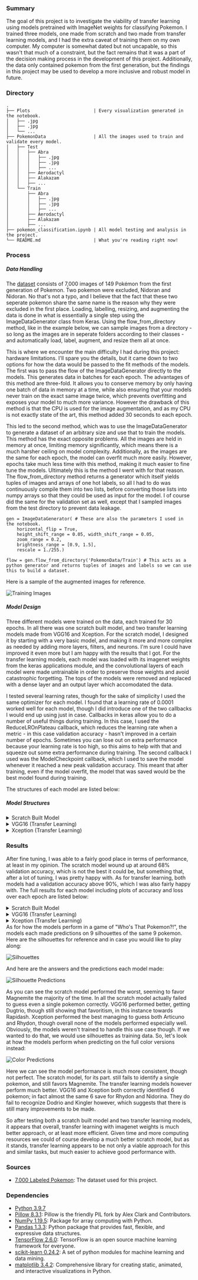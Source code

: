 ### Summary
The goal of this project is to investigate the viability of transfer learning using models pretrained with ImageNet weights for classifying Pokemon. I trained three models, one made from scratch and two made from transfer learning models, and I had the extra caveat of training them on my own computer. My computer is somewhat dated but not uncapable, so this wasn't that much of a constraint, but the fact remains that it was a part of the decision making process in the development of this project. Additionally, the data only contained pokemon from the first generation, but the findings in this project may be used to develop a more inclusive and robust model in future.

### Directory
```
.
├── Plots                        | Every visualization generated in the notebook.
│   ├── .jpg
│   ├── .jpg
│   └── ...
├── PokemonData                  | All the images used to train and validate every model.
│   ├── Test
│   │   ├── Abra
│   │   │   ├── .jpg
│   │   │   ├── .jpg
│   │   │   ├── ...
│   │   ├── Aerodactyl
│   │   ├── Alakazam
│   │   ├── ...
│   └── Train
│       ├── Abra
│       │   ├── .jpg
│       │   ├── .jpg
│       │   ├── ...
│       ├── Aerodactyl
│       ├── Alakazam
│       ├── ...
├── pokemon_classification.ipynb | All model testing and analysis in the project.
└── README.md                    | What you're reading right now!
```
### Process
##### Data Handling
The [dataset](https://www.kaggle.com/lantian773030/pokemonclassification) consists of 7,000 images of 149 Pokémon from the first generation of Pokemon. Two pokemon were excluded, Nidoran and Nidoran. No that's not a typo, and I believe that the fact that these two seperate pokemon share the same name is the reason why they were excluded in the first place. Loading, labelling, resizing, and augmenting the data is done in what is essentially a single step using the ImageDataGenerator class from Keras. Using the flow_from_directory method, like in the example below, we can sample images from a directory - so long as the images are in seperate folders according to their classes - and automatically load, label, augment, and resize them all at once.

This is where we encounter the main difficulty I had during this project: hardware limitations. I'll spare you the details, but it came down to two options for how the data would be passed to the fit methods of the models. The first was to pass the flow of the ImageDataGenerator directly to the models. This generates data in batches for each epoch. The advantages of this method are three-fold. It allows you to conserve memory by only having one batch of data in memory at a time, while also ensuring that your models never train on the exact same image twice, which prevents overfitting and exposes your model to much more variance. However the drawback of this method is that the CPU is used for the image augmentation, and as my CPU is not exactly state of the art, this method added 30 seconds to each epoch.

This led to the second method, which was to use the ImageDataGenerator to generate a dataset of an arbitrary size and use that to train the models. This method has the exact opposite problems. All the images are held in memory at once, limiting memory significantly, which means there is a much harsher ceiling on model complexity. Additionally, as the images are the same for each epoch, the model can overfit much more easily. However, epochs take much less time with this method, making it much easier to fine tune the models. Ultimately this is the method I went with for that reason. The flow_from_directory method returns a generator which itself yields tuples of images and arrays of one hot labels, so all I had to do was continuously compile them into two lists, before converting those lists into numpy arrays so that they could be used as input for the model. I of course did the same for the validation set as well, except that I sampled images from the test directory to prevent data leakage.

```
gen = ImageDataGenerator( # These are also the parameters I used in the notebook.
    horizontal_flip = True, 
    height_shift_range = 0.05, width_shift_range = 0.05,
    zoom_range = 0.2, 
    brightness_range = [0.9, 1.5], 
    rescale = 1./255.)

flow = gen.flow_from_directory('PokemonData/Train') # This acts as a python generator and returns tuples of images and labels so we can use this to build a dataset.
```

Here is a sample of the augmented images for reference.

![Training Images](https://github.com/LinkWentz/whos-that-pokemon/blob/master/Plots/data_example.jpg)

##### Model Design
Three different models were trained on the data, each trained for 30 epochs. In all there was one scratch built model, and two transfer learning models made from VGG16 and Xception. For the scratch model, I designed it by starting with a very basic model, and making it more and more complex as needed by adding more layers, filters, and neurons. I'm sure I could have improved it even more but I am happy with the results that I got. For the transfer learning models, each model was loaded with its imagenet weights from the keras applications module, and the convolutional layers of each model were made untrainable in order to preserve those weights and avoid catastrophic forgetting. The tops of the models were removed and replaced with a dense layer and an output layer which accomodated the data. 

I tested several learning rates, though for the sake of simplicity I used the same optimizer for each model. I found that a learning rate of 0.0001 worked well for each model, though I did introduce one of the two callbacks I would end up using just in case. Callbacks in keras allow you to do a number of useful things during training. In this case, I used the ReduceLROnPlateau callback, which reduces the learning rate when a metric - in this case validation accuracy - hasn't improved in a certain number of epochs. Sometimes you can lose out on extra performance because your learning rate is too high, so this aims to help with that and squeeze out some extra performance during training. The second callback I used was the ModelCheckpoint callback, which I used to save the model whenever it reached a new peak validation accuracy. This meant that after training, even if the model overfit, the model that was saved would be the best model found during training.

The structures of each model are listed below:

##### Model Structures
<details>
  <summary>Scratch Built Model</summary>
  
  ```
  _________________________________________________________________
  Layer (type)                 Output Shape              Param #   
  =================================================================
  conv2d (Conv2D)              (None, 222, 222, 16)      448       
  _________________________________________________________________
  dropout (Dropout)            (None, 222, 222, 16)      0         
  _________________________________________________________________
  max_pooling2d (MaxPooling2D) (None, 111, 111, 16)      0         
  _________________________________________________________________
  conv2d_1 (Conv2D)            (None, 109, 109, 32)      4640      
  _________________________________________________________________
  dropout_1 (Dropout)          (None, 109, 109, 32)      0         
  _________________________________________________________________
  max_pooling2d_1 (MaxPooling2 (None, 54, 54, 32)        0         
  _________________________________________________________________
  conv2d_2 (Conv2D)            (None, 52, 52, 64)        18496     
  _________________________________________________________________
  dropout_2 (Dropout)          (None, 52, 52, 64)        0         
  _________________________________________________________________
  max_pooling2d_2 (MaxPooling2 (None, 26, 26, 64)        0         
  _________________________________________________________________
  conv2d_3 (Conv2D)            (None, 24, 24, 64)        36928     
  _________________________________________________________________
  dropout_3 (Dropout)          (None, 24, 24, 64)        0         
  _________________________________________________________________
  max_pooling2d_3 (MaxPooling2 (None, 12, 12, 64)        0         
  _________________________________________________________________
  conv2d_4 (Conv2D)            (None, 10, 10, 64)        36928     
  _________________________________________________________________
  dropout_4 (Dropout)          (None, 10, 10, 64)        0         
  _________________________________________________________________
  flatten (Flatten)            (None, 6400)              0         
  _________________________________________________________________
  dense (Dense)                (None, 256)               1638656   
  _________________________________________________________________
  dropout_5 (Dropout)          (None, 256)               0         
  _________________________________________________________________
  dense_1 (Dense)              (None, 256)               65792     
  _________________________________________________________________
  dropout_6 (Dropout)          (None, 256)               0         
  _________________________________________________________________
  dense_2 (Dense)              (None, 149)               38293     
  =================================================================
  Total params: 1,840,181
  Trainable params: 1,840,181
  Non-trainable params: 0
  _________________________________________________________________
  ```
</details>
<details>
  <summary>VGG16 (Transfer Learning)</summary>
  
  ```
  _________________________________________________________________
  Layer (type)                 Output Shape              Param #   
  =================================================================
  vgg16 (Functional)           (None, 7, 7, 512)         14714688  
  _________________________________________________________________
  flatten_1 (Flatten)          (None, 25088)             0         
  _________________________________________________________________
  dense_3 (Dense)              (None, 512)               12845568  
  _________________________________________________________________
  dropout_7 (Dropout)          (None, 512)               0         
  _________________________________________________________________
  dense_4 (Dense)              (None, 149)               76437     
  =================================================================
  Total params: 27,636,693
  Trainable params: 12,922,005
  Non-trainable params: 14,714,688
  _________________________________________________________________
  ```
</details>
<details>
  <summary>Xception (Transfer Learning)</summary>
  
  ```
  _________________________________________________________________
  Layer (type)                 Output Shape              Param #   
  =================================================================
  xception (Functional)        (None, 7, 7, 2048)        20861480  
  _________________________________________________________________
  flatten_2 (Flatten)          (None, 100352)            0         
  _________________________________________________________________
  dense_5 (Dense)              (None, 512)               51380736  
  _________________________________________________________________
  dropout_8 (Dropout)          (None, 512)               0         
  _________________________________________________________________
  dense_6 (Dense)              (None, 149)               76437     
  =================================================================
  Total params: 72,318,653
  Trainable params: 51,457,173
  Non-trainable params: 20,861,480
  _________________________________________________________________
  ```
</details>

### Results
After fine tuning, I was able to a fairly good place in terms of performance, at least in my opinion. The scratch model wound up at around 68% validation accuracy, which is not the best it could be, but something that, after a lot of tuning, I was pretty happy with. As for transfer learning, both models had a validation accuracy above 90%, which I was also fairly happy with. The full results for each model including plots of accuracy and loss over each epoch are listed below:

<details>
  <summary>Scratch Built Model</summary>
  
  ```
  loss__________________________
       Max: 4.87523
       Min: 0.15865
  categorical_accuracy__________
       Max: 0.95100
       Min: 0.02067
  val_loss______________________
       Max: 4.64428
       Min: 1.29255
  val_categorical_accuracy______
       Max: 0.68200
       Min: 0.04300
  lr____________________________
       Max: 0.00010
       Min: 0.00010
  ```
  ![Accuracy](https://github.com/LinkWentz/whos-that-pokemon/blob/master/Plots/scratch_model_accuracy.jpg)
  ![Loss](https://github.com/LinkWentz/whos-that-pokemon/blob/master/Plots/scratch_model_loss.jpg)
  
</details>
<details>
  <summary>VGG16 (Transfer Learning)</summary>
  
  ```
  loss__________________________
       Max: 4.08060
       Min: 0.02365
  categorical_accuracy__________
       Max: 1.00000
       Min: 0.21717
  val_loss______________________
       Max: 2.79893
       Min: 0.35582
  val_categorical_accuracy______
       Max: 0.94000
       Min: 0.49600
  lr____________________________
       Max: 0.00010
       Min: 0.00000
  ```
  ![Accuracy](https://github.com/LinkWentz/whos-that-pokemon/blob/master/Plots/vgg16_model_accuracy.jpg)
  ![Loss](https://github.com/LinkWentz/whos-that-pokemon/blob/master/Plots/vgg16_model_loss.jpg)
</details>
<details>
  <summary>Xception (Transfer Learning)</summary>
  
  ```
  loss__________________________
       Max: 3.35028
       Min: 0.01567
  categorical_accuracy__________
       Max: 1.00000
       Min: 0.32433
  val_loss______________________
       Max: 1.82259
       Min: 0.45313
  val_categorical_accuracy______
       Max: 0.91100
       Min: 0.62100
  lr____________________________
       Max: 0.00010
       Min: 0.00010
  ```
  ![Accuracy](https://github.com/LinkWentz/whos-that-pokemon/blob/master/Plots/xception_model_accuracy.jpg)
  ![Loss](https://github.com/LinkWentz/whos-that-pokemon/blob/master/Plots/xception_model_loss.jpg)
</details>
As for how the models perform in a game of "Who's That Pokemon?!", the models each made predictions on 9 silhouettes of the same 9 pokemon. Here are the silhouettes for reference and in case you would like to play along:

![Silhouettes](https://github.com/LinkWentz/whos-that-pokemon/blob/master/Plots/Silhouettes.jpg)

And here are the answers and the predictions each model made:

![Silhouette Predictions](https://github.com/LinkWentz/whos-that-pokemon/blob/master/Plots/silhouette_predictions.jpg)

As you can see the scratch model performed the worst, seeming to favor Magnemite the majority of the time. In all the scratch model actually failed to guess even a single pokemon correctly. VGG16 performed better, getting Dugtrio, though still showing that favoritism, in this instance towards Rapidash. Xception performed the best managing to guess both Articuno and Rhydon, though overall none of the models performed especially well. Obviously, the models weren't trained to handle this use case though. If we wanted to do that, we would use silhouettes as training data. So, let's look at how the models perform when predicting on the full color versions instead:

![Color Predictions](https://github.com/LinkWentz/whos-that-pokemon/blob/master/Plots/color_predictions.jpg)

Here we can see the model performance is much more consistent, though not perfect. The scratch model, for its part. still fails to identify a single pokemon, and still favors Magnemite. The transfer learning models however perform much better. VGG16 and Xception both correctly identified 6 pokemon; in fact almost the same 6 save for Rhydon and Nidorina. They do fail to recognize Dodrio and Kingler however, which suggests that there is still many improvements to be made.

So after testing both a scratch built model and two transfer learning models, it appears that overall, transfer learning with imagenet weights is much better approach, or at least more efficient. Given time and more computing resources we could of course develop a much better scratch model, but as it stands, transfer learning appears to be not only a viable approach for this and similar tasks, but much easier to achieve good performance with.

### Sources
- [7,000 Labeled Pokemon](https://www.kaggle.com/lantian773030/pokemonclassification): The dataset used for this project.

### Dependencies
- [Python 3.9.7](https://www.python.org/)
- [Pillow 8.3.1](https://pypi.org/project/Pillow/): Pillow is the friendly PIL fork by Alex Clark and Contributors.
- [NumPy 1.19.5](https://pypi.org/project/numpy/): Package for array computing with Python.
- [Pandas 1.3.3](https://pypi.org/project/pandas/): Python package that provides fast, flexible, and expressive data structures.
- [TensorFlow 2.6.0](https://pypi.org/project/tensorflow/): TensorFlow is an open source machine learning framework for everyone.
- [scikit-learn 0.24.2](https://pypi.org/project/scikit-learn/): A set of python modules for machine learning and data mining.
- [matplotlib 3.4.2](https://pypi.org/project/matplotlib/): Comprehensive library for creating static, animated, and interactive visualizations in Python.
